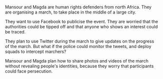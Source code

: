 Mansour and Magda are human rights defenders from north Africa. They are organising a march, to take place in the middle of a large city. 

<!--more-->

They want to use Facebook to publicise the event. They are worried that the authorities could be tipped off and that anyone who shows an interest could be traced. 

<!--more-->

They plan to use Twitter during the march to give updates on the progress of the march. But what if the police could monitor the tweets, and deploy squads to intercept marchers? 

<!--more-->

Mansour and Magda plan how to share photos and videos of the march without revealing people's identities, because they worry that participants could face persecution.